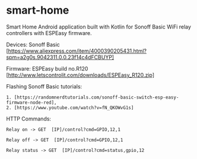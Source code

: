 # smart-home
Smart Home Android application built with Kotlin for Sonoff Basic WiFi relay controllers with ESPEasy firmware.

Devices: Sonoff Basic [https://www.aliexpress.com/item/4000390205431.html?spm=a2g0s.9042311.0.0.23f14c4dFCBUYP]

Firmware: ESPEasy build no.R120 [http://www.letscontrolit.com/downloads/ESPEasy_R120.zip]


Flashing Sonoff Basic tutorials: 

    1. [https://randomnerdtutorials.com/sonoff-basic-switch-esp-easy-firmware-node-red],
    2. [https://www.youtube.com/watch?v=fN_QKOWvG1s]


HTTP Commands:

    Relay on -> GET  [IP]/control?cmd=GPIO,12,1

    Relay off -> GET  [IP]/control?cmd=GPIO,12,1

    Relay status -> GET  [IP]/control?cmd=status,gpio,12
